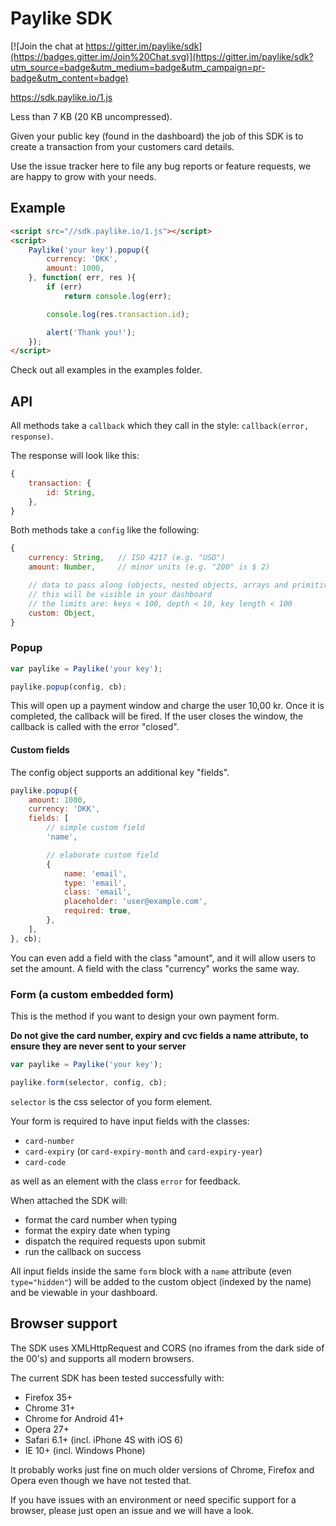 # Paylike SDK

[![Join the chat at https://gitter.im/paylike/sdk](https://badges.gitter.im/Join%20Chat.svg)](https://gitter.im/paylike/sdk?utm_source=badge&utm_medium=badge&utm_campaign=pr-badge&utm_content=badge)

https://sdk.paylike.io/1.js

Less than 7 KB (20 KB uncompressed).

Given your public key (found in the dashboard) the job of this SDK is to
create a transaction from your customers card details.

Use the issue tracker here to file any bug reports or feature requests, we are
happy to grow with your needs.

## Example

```html
<script src="//sdk.paylike.io/1.js"></script>
<script>
	Paylike('your key').popup({
		currency: 'DKK',
		amount: 1000,
	}, function( err, res ){
		if (err)
			return console.log(err);

		console.log(res.transaction.id);

		alert('Thank you!');
	});
</script>
```

Check out all examples in the examples folder.

## API

All methods take a `callback` which they call in the style: `callback(error,
response)`.

The response will look like this:

```js
{
	transaction: {
		id: String,
	},
}
```

Both methods take a `config` like the following:

```js
{
	currency: String,	// ISO 4217 (e.g. "USD")
	amount: Number,		// minor units (e.g. "200" is $ 2)

	// data to pass along (objects, nested objects, arrays and primitives)
	// this will be visible in your dashboard
	// the limits are: keys < 100, depth < 10, key length < 100
	custom: Object,
}
```

### Popup

```js
var paylike = Paylike('your key');

paylike.popup(config, cb);
```

This will open up a payment window and charge the user 10,00 kr. Once it is
completed, the callback will be fired. If the user closes the window, the
callback is called with the error "closed".

#### Custom fields

The config object supports an additional key "fields".

```js
paylike.popup({
	amount: 1000,
	currency: 'DKK',
	fields: [
		// simple custom field
		'name',

		// elaborate custom field
		{
			name: 'email',
			type: 'email',
			class: 'email',
			placeholder: 'user@example.com',
			required: true,
		},
	],
}, cb);
```

You can even add a field with the class "amount", and it will allow users to
set the amount. A field with the class "currency" works the same way.

### Form (a custom embedded form)

This is the method if you want to design your own payment form.

**Do not give the card number, expiry and cvc fields a name attribute, to
ensure they are never sent to your server**

```js
var paylike = Paylike('your key');

paylike.form(selector, config, cb);
```

`selector` is the css selector of you form element.

Your form is required to have input fields with the classes:

- `card-number`
- `card-expiry` (or `card-expiry-month` and `card-expiry-year`)
- `card-code`

as well as an element with the class `error` for feedback.

When attached the SDK will:

- format the card number when typing
- format the expiry date when typing
- dispatch the required requests upon submit
- run the callback on success

All input fields inside the same `form` block with a `name` attribute (even
`type="hidden"`) will be added to the custom object (indexed by the name) and
be viewable in your dashboard.

## Browser support

The SDK uses XMLHttpRequest and CORS (no iframes from the dark side of the
00's) and supports all modern browsers.

The current SDK has been tested successfully with:

- Firefox 35+
- Chrome 31+
- Chrome for Android 41+
- Opera 27+
- Safari 6.1+ (incl. iPhone 4S with iOS 6)
- IE 10+ (incl. Windows Phone)

It probably works just fine on much older versions of Chrome, Firefox and
Opera even though we have not tested that.

If you have issues with an environment or need specific support for a browser,
please just open an issue and we will have a look.
